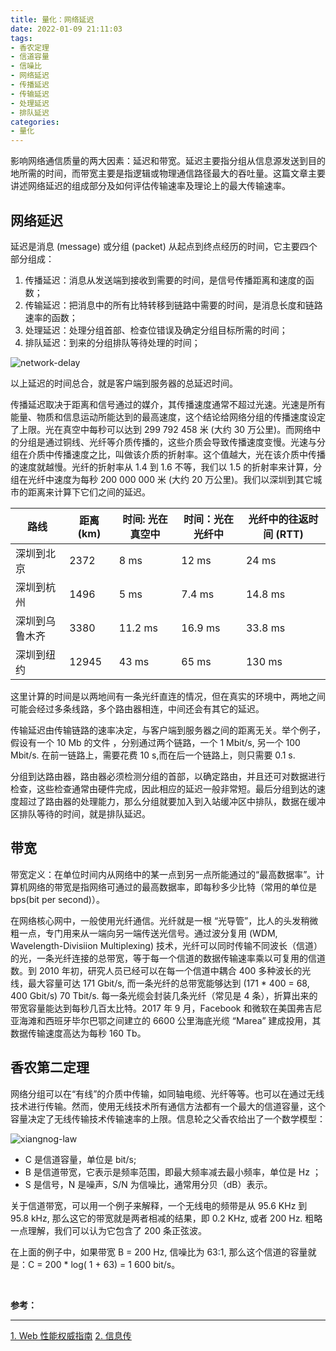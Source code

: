 ```yaml
---
title: 量化：网络延迟
date: 2022-01-09 21:11:03
tags:
- 香农定理
- 信道容量
- 信噪比
- 网络延迟
- 传播延迟
- 传输延迟
- 处理延迟
- 排队延迟
categories:
- 量化
---
```


影响网络通信质量的两大因素：延迟和带宽。延迟主要指分组从信息源发送到目的地所需的时间，而带宽主要是指逻辑或物理通信路径最大的吞吐量。这篇文章主要讲述网络延迟的组成部分及如何评估传输速率及理论上的最大传输速率。

<!-- more -->

## 网络延迟
延迟是消息 (message) 或分组 (packet) 从起点到终点经历的时间，它主要四个部分组成：
1. 传播延迟：消息从发送端到接收到需要的时间，是信号传播距离和速度的函数；
2. 传输延迟：把消息中的所有比特转移到链路中需要的时间，是消息长度和链路速率的函数；
3. 处理延迟：处理分组首部、检查位错误及确定分组目标所需的时间；
4. 排队延迟：到来的分组排队等待处理的时间；

![network-delay](/images/measuement/network-delay.jpg "network-delay")

以上延迟的时间总合，就是客户端到服务器的总延迟时间。

传播延迟取决于距离和信号通过的媒介，其传播速度通常不超过光速。光速是所有能量、物质和信息运动所能达到的最高速度，这个结论给网络分组的传播速度设定了上限。光在真空中每秒可以达到 299 792 458 米 (大约 30 万公里)。而网络中的分组是通过铜线、光纤等介质传播的，这些介质会导致传播速度变慢。光速与分组在介质中传播速度之比，叫做该介质的折射率。这个值越大，光在该介质中传播的速度就越慢。光纤的折射率从 1.4 到 1.6 不等，我们以 1.5 的折射率来计算，分组在光纤中速度为每秒 200 000 000 米 (大约 20 万公里)。我们以深圳到其它城市的距离来计算下它们之间的延迟。

|  路线   | 距离 (km)  | 时间: 光在真空中 | 时间：光在光纤中 | 光纤中的往返时间 (RTT) |
|  ----  | ----  | ----  | ----  | ----  |
| 深圳到北京  | 2372  | 8 ms | 12 ms | 24 ms |
| 深圳到杭州  | 1496 | 5 ms | 7.4 ms | 14.8 ms |
| 深圳到乌鲁木齐  | 3380 | 11.2 ms | 16.9 ms | 33.8 ms |
| 深圳到纽约  | 12945 | 43 ms | 65 ms | 130 ms |

这里计算的时间是以两地间有一条光纤直连的情况，但在真实的环境中，两地之间可能会经过多条线路，多个路由器相连，中间还会有其它的延迟。

传输延迟由传输链路的速率决定，与客户端到服务器之间的距离无关。举个例子，假设有一个 10 Mb 的文件 ，分别通过两个链路，一个 1 Mbit/s, 另一个 100 Mbit/s. 在前一链路上，需要花费 10 s,而在后一个链路上，则只需要 0.1 s.

分组到达路由器，路由器必须检测分组的首部，以确定路由，并且还可对数据进行检查，这些检查通常由硬件完成，因此相应的延迟一般非常短。最后分组到达的速度超过了路由器的处理能力，那么分组就要加入到入站缓冲区中排队，数据在缓冲区排队等待的时间，就是排队延迟。

## 带宽
带宽定义：在单位时间内从网络中的某一点到另一点所能通过的“最高数据率”。计算机网络的带宽是指网络可通过的最高数据率，即每秒多少比特（常用的单位是bps(bit per second)）。

在网络核心网中，一般使用光纤通信。光纤就是一根 “光导管”，比人的头发稍微粗一点，专门用来从一端向另一端传送光信号。通过波分复用 (WDM, Wavelength-Divisiion Multiplexing) 技术，光纤可以同时传输不同波长（信道）的光，一条光纤连接的总带宽，等于每一个信道的数据传输速率乘以可复用的信道数。到 2010 年初，研究人员已经可以在每一个信道中耦合 400 多种波长的光线，最大容量可达 171 Gbit/s, 而一条光纤的总带宽能够达到 (171 * 400 = 68, 400 Gbit/s) 70 Tbit/s. 每一条光缆会封装几条光纤（常见是 4 条），折算出来的带宽容量能达到每秒几百太比特。2017 年 9 月，Facebook 和微软在美国弗吉尼亚海滩和西班牙毕尔巴鄂之间建立的 6600 公里海底光缆 “Marea” 建成投用，其数据传输速度高达为每秒 160 Tb。

## 香农第二定理
网络分组可以在“有线”的介质中传输，如同轴电缆、光纤等等。也可以在通过无线技术进行传输。然而，使用无线技术所有通信方法都有一个最大的信道容量，这个容量决定了无线传输技术传输速率的上限。信息轮之父香农给出了一个数学模型：

![xiangnog-law](/images/measuement/xiangnog-law.svg "xiangnog-law")

- C 是信道容量，单位是 bit/s;
- B 是信道带宽，它表示是频率范围，即最大频率减去最小频率，单位是 Hz ；
- S 是信号，N 是噪声，S/N 为信噪比，通常用分贝（dB）表示。

关于信道带宽，可以用一个例子来解释，一个无线电的频带是从 95.6 KHz 到 95.8 kHz, 那么这它的带宽就是两者相减的结果，即 0.2 KHz, 或者 200 Hz. 粗略一点理解，我们可以认为它包含了 200 条正弦波。

在上面的例子中，如果带宽 B = 200 Hz, 信噪比为 63:1, 那么这个信道的容量就是：C = 200 * log( 1 + 63) = 1 600 bit/s。

</br>

**参考：**

----
[1]:https://m.douban.com/book/subject/25856314/
[2]:https://m.douban.com/book/subject/35223179/


[1. Web 性能权威指南][1]
[2. 信息传][2]